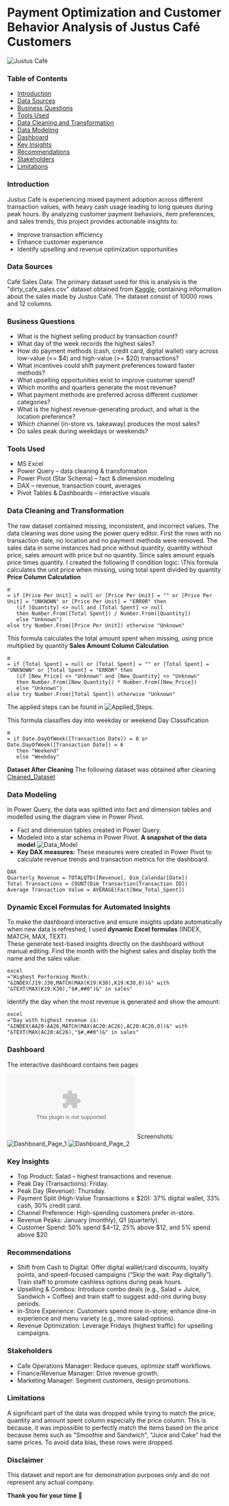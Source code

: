 # Payment Optimization and Customer Behavior Analysis of Justus Café Customers
![Justus Café](cafe.jpg)
### Table of Contents
- [Introduction](#introduction)
- [Data Sources](#data-sources)
- [Business Questions](#business-questions)
- [Tools Used](#tools-used)
- [Data Cleaning and Transformation](#data-cleaning-and-transformation)
- [Data Modeling](#data-modeling)
- [Dashboard](#dashboard)
- [Key Insights](#key-insights)
- [Recommendations](#recommendations)
- [Stakeholders](#stakeholders)
- [Limitations](#limitations)
  
### Introduction
Justus Café is experiencing mixed payment adoption across different transaction values, with heavy cash usage leading to long queues during peak hours. By analyzing customer payment behaviors, item preferences, and sales trends, this project provides actionable insights to:
- Improve transaction efficiency
- Enhance customer experience
- Identify upselling and revenue optimization opportunities
  
### Data Sources
Café Sales Data: The primary dataset used for this is analysis is the "dirty_cafe_sales.csv" dataset obtained from [Kaggle](https://www.kaggle.com/datasets/ahmedmohamed2003/cafe-sales-dirty-data-for-cleaning-training?resource=download), containing information about the sales made by Justus Café. The dataset consist of 10000 rows and 12 columns.

### Business Questions
- What is the highest selling product by transaction count?
- What day of the week records the highest sales?
- How do payment methods (cash, credit card, digital wallet) vary across low-value (<= $4) and high-value (>= $20) transactions?
- What incentives could shift payment preferences toward faster methods?
- What upselling opportunities exist to improve customer spend?
- Which months and quarters generate the most revenue?
- What payment methods are preferred across different customer categories?
- What is the highest revenue-generating product, and what is the location preference?
- Which channel (in-store vs. takeaway) produces the most sales?
- Do sales peak during weekdays or weekends?
### Tools Used
- MS Excel
- Power Query – data cleaning & transformation
- Power Pivot (Star Schema) – fact & dimension modeling
- DAX – revenue, transaction count, averages
- Pivot Tables & Dashboards – interactive visuals
### Data Cleaning and Transformation
The raw dataset contained missing, inconsistent, and incorrect values. The data cleaning was done using the power query editor. First the rows with no transaction date, no location and no payment methods were removed. The sales data in some instances had price without quantity, quantity without price, sales amount with price but no quantity. Since sales amount equals price times quantity. I created the following If condition logic: 
\\This formula calculates the unit price when missing, using total spent divided by quantity
**Price Column Calculation**
```
m
= if [Price Per Unit] = null or [Price Per Unit] = "" or [Price Per Unit] = "UNKNOWN" or [Price Per Unit] = "ERROR" then 
   (if [Quantity] <> null and [Total Spent] <> null 
   then Number.From([Total Spent]) / Number.From([Quantity]) 
   else "Unknown") 
else try Number.From([Price Per Unit]) otherwise "Unknown"
```
This formula calculates the total amount spent when missing, using price multiplied by quantity
**Sales Amount Column Calculation**
```
m
= if [Total Spent] = null or [Total Spent] = "" or [Total Spent] = "UNKNOWN" or [Total Spent] = "ERROR" then 
   (if [New_Price] <> "Unknown" and [New_Quantity] <> "Unknown" 
   then Number.From([New_Quantity]) * Number.From([New_Price]) 
   else "Unknown") 
else try Number.From([Total Spent]) otherwise "Unknown"
```
The applied steps can be found in ![Applied_Steps](Applied_Steps.png). 

This formula classifies day into weekday or weekend
Day Classification
```
m
= if Date.DayOfWeek([Transaction Date]) = 0 or Date.DayOfWeek([Transaction Date]) = 6 
   then "Weekend" 
   else "Weekday"
```
**Dataset After Cleaning**
The following dataset was obtained after cleaning [Cleaned_Dataset](https://github.com/timothyakintayo/Cafe-Sales-Analysis/blob/main/Cleaned_Cafe_Sales_Data.xlsx)
### Data Modeling
In Power Query, the data was splitted into fact and dimension tables and modelled using the diagram view in Power Pivot.
- Fact and dimension tables created in Power Query.
- Modeled into a star schema in Power Pivot.
**A snapshot of the data model** ![Data_Model](data_model.png)
- **Key DAX measures:**
These measures were created in Power Pivot to calculate revenue trends and transaction metrics for the dashboard.
```
DAX
Quarterly Revenue = TOTALQTD([Revenue], Dim_Calendar[Date])
Total Transactions = COUNT(Dim_Transaction[Transaction ID])
Average Transaction Value = AVERAGE(Fact[New_Total_Spent])
```
### Dynamic Excel Formulas for Automated Insights

To make the dashboard interactive and ensure insights update automatically when new data is refreshed, I used **dynamic Excel formulas** (INDEX, MATCH, MAX, TEXT).  
These generate text-based insights directly on the dashboard without manual editing.
Find the month with the highest sales and display both the name and the sales value:
```
excel
="Highest Performing Month: "&INDEX(J19:J30,MATCH(MAX(K19:K30),K19:K30,0))&" with "&TEXT(MAX(K19:K30),"$#,##0")&" in sales"
```
Identify the day when the most revenue is generated and show the amount: 
```
excel
="Day with highest revenue is: "&INDEX(AA20:AA26,MATCH(MAX(AC20:AC26),AC20:AC26,0))&" with "&TEXT(MAX(AC20:AC26),"$#,##0")&" in sales"
```
### Dashboard
The interactive dashboard contains two pages

![Interactive Dashboard](https://github.com/timothyakintayo/Cafe-Sales-Analysis/blob/main/Cafe_Sales_Analysis.xlsx)
Screenshots:
![Dashboard_Page_1](https://github.com/timothyakintayo/Cafe-Sales-Analysis/blob/main/Cafe_Sales_P1.png)
![Dashboard_Page_2](https://github.com/timothyakintayo/Cafe-Sales-Analysis/blob/main/Cafe_Sales_P2.png)

### Key Insights
- Top Product: Salad – highest transactions and revenue.
- Peak Day (Transactions): Friday.
- Peak Day (Revenue): Thursday.
- Payment Split (High-Value Transactions ≥ $20): 37% digital wallet, 33% cash, 30% credit card.
- Channel Preference: High-spending customers prefer in-store.
- Revenue Peaks: January (monthly), Q1 (quarterly).
- Customer Spend: 50% spend $4–12, 25% above $12, and 5% spend above $20

### Recommendations
- Shift from Cash to Digital: Offer digital wallet/card discounts, loyalty points, and speed-focused campaigns (“Skip the wait: Pay digitally”). Train staff to promote cashless options during peak hours.
- Upselling & Combos: Introduce combo deals (e.g., Salad + Juice, Sandwich + Coffee) and train staff to suggest add-ons during busy periods.
- In-Store Experience: Customers spend more in-store; enhance dine-in experience and menu variety (e.g., more salad options).
- Revenue Optimization: Leverage Fridays (highest traffic) for upselling campaigns.

### Stakeholders
- Cafe Operations Manager: Reduce queues, optimize staff workflows.
- Finance/Revenue Manager: Drive revenue growth.
- Marketing Manager: Segment customers, design promotions.

### Limitations
A significant part of the data was dropped while trying to match the price, quantity and amount spent column especially the price column. This is because, it was impossible to perfectly match the items based on the price because items such as "Smoothie and Sandwich", "Juice and Cake" had the same prices. To avoid data bias, these rows were dropped. 
### Disclaimer
This dataset and report are for demonstration purposes only and do not represent any actual company.

**Thank you for your time** 🙏









